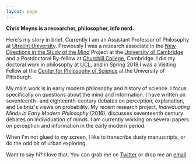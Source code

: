 ```yaml
---
layout: page
---
```


**Chris Meyns is a researcher, philosopher, info nerd.**

Here's my story in brief. Currently I am an Assistant Professor of Philosophy at [Utrecht University](http://www.uu.nl/en). Previously I was a research associate in the [New Directions in the Study of the Mind](http://www.newdirectionsproject.com) Project at the [University of Cambridge](http://phil.cam.ac.uk/) and a Postdoctoral By-fellow at [Churchill College](https://www.chu.cam.ac.uk/), Cambridge. I did my doctoral work in philosophy at [UCL](https://www.ucl.ac.uk/philosophy), and in Spring 2018 I was a Visiting Fellow at the [Center for Philosophy of Science](http://www.pitt.edu/~pittcntr/index.htm) at the University of Pittsburgh.

My main work is in early modern philosophy and history of science. I focus specifically on questions about the mind and information. I have written on seventeenth- and eighteenth-century debates on perception, explanation, and Leibniz's views on probability. My recent research project, _Individuating Minds in Early Modern Philosophy_ (2016), discusses seventeenth century debates on individuation of minds. I am currently working on several papers on perception and information in the early modern period.

When I'm not glued to my screen, I like to transcribe dusty manuscripts, or do the odd bit of urban exploring.

Want to say hi? I love that. You can grab me on [Twitter](http://www.twitter.com/chrismeyns) or drop me an [email](mailto:c.s.meyns@gmail.com).
